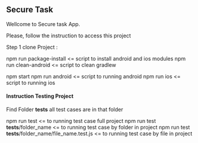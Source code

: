 ## Secure Task

Wellcome to Secure task App.

Please, follow the instruction to access this project

Step 1
clone Project : 

npm run package-install <= script to install android and ios modules
npm run clean-android <= script to clean gradlew


npm start
npm run android <= script to running android
npm run ios <= script to running ios

#### Instruction Testing Project

Find Folder __tests__ all test cases are in that folder

npm run test <= to running test case full project
npm run test __tests__/folder_name <= to running test case by folder in project
npm run test __tests__/folder_name/file_name.test.js <= to running test case by file in project
